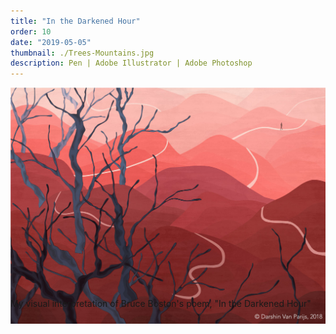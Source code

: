 ```yaml
---
title: "In the Darkened Hour"
order: 10
date: "2019-05-05"
thumbnail: ./Trees-Mountains.jpg
description: Pen | Adobe Illustrator | Adobe Photoshop
---
```


<div class="kg-width-full">

![TreesMountains](./Trees-Mountains.jpg)

<p style="margin-top: -6vw">
My visual interpretation of Bruce Boston's poem, "In the Darkened Hour"
</p>
</div>
